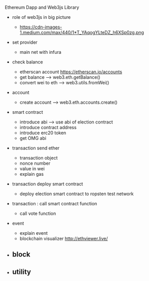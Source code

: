 Ethereum Dapp and Web3js Library

- role of web3js in big picture
  - https://cdn-images-1.medium.com/max/440/1*T_YAqogYLteDZ_h6XSp0zg.png

- set provider
  - main net with infura

- check balance
  - etherscan account https://etherscan.io/accounts
  - get balance --> web3.eth.getBalance()
  - convert wei to eth --> web3.utils.fromWei()

- account
  - create account --> web3.eth.accounts.create()

- smart contract
  - introduce abi --> use abi of election contract
  - introduce contract address
  - introduce erc20 token
  - get OMG abi

- transaction send ether
  - transaction object
  - nonce number
  - value in wei
  - explain gas

- transaction deploy smart contract
  - deploy election smart contract to ropsten test network

- transaction : call smart contract function
  - call vote function

- event
  - explain event
  - blockchain visualizer http://ethviewer.live/

- block
  - 

- utility
  - 


